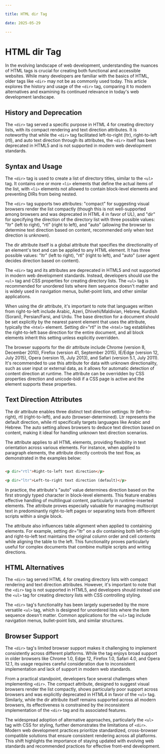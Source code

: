 ```yaml
---

title: HTML dir Tag

date: 2025-05-29

---
```



# HTML dir Tag

In the evolving landscape of web development, understanding the nuances of HTML tags is crucial for creating both functional and accessible websites. While many developers are familiar with the basics of HTML, older tags like `<dir>` may not be as commonly used today. This article explores the history and usage of the `<dir>` tag, comparing it to modern alternatives and examining its continued relevance in today's web development landscape.


## History and Deprecation

The `<dir>` tag served a specific purpose in HTML 4 for creating directory lists, with its compact rendering and text direction attributes. It is noteworthy that while the `<dir>` tag facilitated left-to-right (ltr), right-to-left (rtl), and auto text direction through its attributes, the `<dir>` itself has been deprecated in HTML5 and is not supported in modern web development standards.


## Syntax and Usage

The `<dir>` tag is used to create a list of directory titles, similar to the `<ul>` tag. It contains one or more `<li>` elements that define the actual items of the list, with `<li>` elements not allowed to contain block-level elements and preventing DIRs from being nested.

The `<dir>` tag supports two attributes: "compact" for suggesting visual browsers render the list compactly (though this is not well-supported among browsers and was deprecated in HTML 4 in favor of UL), and "dir" for specifying the direction of the directory list with three possible values: "ltr" (left to right), "rtl" (right to left), and "auto" (allowing the browser to determine text direction based on content, recommended only when text direction is unknown).

The dir attribute itself is a global attribute that specifies the directionality of an element's text and can be applied to any HTML element. It has three possible values: "ltr" (left to right), "rtl" (right to left), and "auto" (user agent decides direction based on content).

The `<dir>` tag and its attributes are deprecated in HTML5 and not supported in modern web development standards. Instead, developers should use the `<ul>` tag and CSS properties for creating directory lists. The `<ul>` tag is recommended for unordered lists where item sequence doesn't matter and is widely used in navigation menus, bullet-point lists, and other similar applications.

When using the dir attribute, it's important to note that languages written from right-to-left include Arabic, Azeri, Dhivehi/Maldivian, Hebrew, Kurdish (Sorani), Persian/Farsi, and Urdu. The base direction for a document should be set explicitly by the nearest parent element that uses the attribute, typically the `<html>` element. Setting dir="rtl" in the `<html>` tag establishes the right-to-left base direction for the entire document, and all block elements inherit this setting unless explicitly overridden.

The browser supports for the dir attribute include Chrome (version 8, December 2010), Firefox (version 41, September 2015), IE/Edge (version 12, July 2015), Opera (version 15, July 2013), and Safari (version 5.1, July 2011). It's recommended to use this attribute for data with unknown directionality, such as user input or external data, as it allows for automatic detection of content direction at runtime. The attribute can be overridden by CSS properties direction and unicode-bidi if a CSS page is active and the element supports these properties.


## Text Direction Attributes

The dir attribute enables three distinct text direction settings: ltr (left-to-right), rtl (right-to-left), and auto (browser-determined). Ltr represents the default direction, while rtl specifically targets languages like Arabic and Hebrew. The auto setting allows browsers to deduce text direction based on content, making it ideal for handling unknown text direction scenarios.

The attribute applies to all HTML elements, providing flexibility in text orientation across various elements. For instance, when applied to paragraph elements, the attribute directly controls the text flow, as demonstrated in the examples below:

```html

<p dir="rtl">Right-to-left text direction</p>

<p dir="ltr">Left-to-right text direction (default)</p>

```

In practice, the attribute's "auto" value determines direction based on the first strongly typed character in block-level elements. This feature enables effective handling of multilingual content, particularly in runtime-inserted elements. The attribute proves especially valuable for managing multiscript text in predominantly right-to-left pages or separating texts from different scripts within a single block.

The attribute also influences table alignment when applied to containing elements. For example, setting dir="ltr" on a div containing both left-to-right and right-to-left text maintains the original column order and cell contents while aligning the table to the left. This functionality proves particularly useful for complex documents that combine multiple scripts and writing directions.


## HTML Alternatives

The `<dir>` tag served HTML 4 for creating directory lists with compact rendering and text direction attributes. However, it's important to note that the `<dir>` tag is not supported in HTML5, and developers should instead use the `<ul>` tag for creating directory lists with CSS controlling styling.

The `<dir>` tag's functionality has been largely superseded by the more versatile `<ul>` tag, which is designed for unordered lists where the item sequence doesn't matter. Common applications for the `<ul>` tag include navigation menus, bullet-point lists, and similar structures.


## Browser Support

The `<dir>` tag's limited browser support makes it challenging to implement consistently across different platforms. While the tag enjoys broad support in older browsers like Chrome 1.0, Edge 12, Firefox 1.0, Safari 4.0, and Opera 12.1, its usage requires careful consideration due to inconsistent implementation and lack of support in modern web standards.

From a practical standpoint, developers face several challenges when implementing `<dir>`. The compact attribute, designed to suggest visual browsers render the list compactly, shows particularly poor support across browsers and was explicitly deprecated in HTML4 in favor of the `<ul>` tag. Similarly, while the dir attribute itself remains supported across all modern browsers, its effectiveness is constrained by the inconsistent implementation of the `<dir>` tag and its associated features.

The widespread adoption of alternative approaches, particularly the `<ul>` tag with CSS for styling, further demonstrates the limitations of `<dir>`. Modern web development practices prioritize standardized, cross-browser compatible solutions that ensure consistent rendering across all platforms. This shift highlights the importance of staying updated with evolving web standards and recommended practices for effective front-end development.

